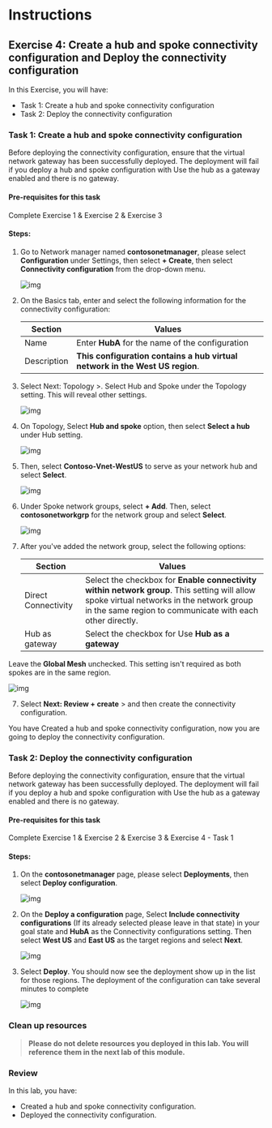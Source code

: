# Instructions

## Exercise 4: Create a hub and spoke connectivity configuration and Deploy the connectivity configuration

In this Exercise, you will have:

  + Task 1: Create a hub and spoke connectivity configuration
  + Task 2: Deploy the connectivity configuration

### Task 1: Create a hub and spoke connectivity configuration

Before deploying the connectivity configuration, ensure that the virtual network gateway has been successfully deployed. The deployment will fail if you deploy a hub and spoke configuration with Use the hub as a gateway enabled and there is no gateway.

#### Pre-requisites for this task

Complete Exercise 1 & Exercise 2 & Exercise 3

#### Steps:

1. Go to Network manager named **contosonetmanager**, please select **Configuration** under Settings, then select **+ Create**, then select **Connectivity configuration** from the drop-down menu.

    ![img](../media/hub1.png)

2. On the Basics tab, enter and select the following information for the connectivity configuration:

    | Section | Values |
    | ------- | ------ |
    | Name| Enter **HubA** for the name of the configuration |
    | Description | **This configuration contains a hub virtual network in the West US region**. |
  
3. Select Next: Topology >. Select Hub and Spoke under the Topology setting. This will reveal other settings.

    ![img](../media/hub2.png)

4. On Topology, Select **Hub and spoke** option, then select **Select a hub** under Hub setting. 

    ![img](../media/hub3.png)

5. Then, select **Contoso-Vnet-WestUS** to serve as your network hub and select **Select**.

    ![img](../media/hub4.png)

5. Under Spoke network groups, select **+ Add**. Then, select **contosonetworkgrp** for the network group and select **Select**.

    ![img](../media/hub5.png)

6. After you've added the network group, select the following options:

    | Section | Values |
    | ------- | ------ |
    | Direct Connectivity| Select the checkbox for **Enable connectivity within network group**. This setting will allow spoke virtual networks in the network group in the same region to communicate with each other directly. |
    | Hub as gateway | Select the checkbox for Use **Hub as a gateway** |
  
  Leave the **Global Mesh** unchecked. This setting isn't required as both spokes are in the same region.
 
   ![img](../media/hub6.png)
 
 7. Select **Next: Review + create** > and then create the connectivity configuration.
  
You have Created a hub and spoke connectivity configuration, now you are going to deploy the connectivity configuration.

### Task 2: Deploy the connectivity configuration

Before deploying the connectivity configuration, ensure that the virtual network gateway has been successfully deployed. The deployment will fail if you deploy a hub and spoke configuration with Use the hub as a gateway enabled and there is no gateway.

#### Pre-requisites for this task

Complete Exercise 1 & Exercise 2 & Exercise 3 & Exercise 4 - Task 1

#### Steps:

1. On the **contosonetmanager** page, please select **Deployments**, then select **Deploy configuration**.

    ![img](../media/hub7.png)

2. On the **Deploy a configuration** page, Select **Include connectivity configurations** (If its already selected please leave in that state) in your goal state and **HubA** as the Connectivity configurations setting. Then select **West US** and **East US** as the target regions and select **Next**.

    ![img](../media/hub8.png)

3. Select **Deploy**. You should now see the deployment show up in the list for those regions. The deployment of the configuration can take several minutes to complete

    ![img](../media/hub9.png)


### Clean up resources

>**Please do not delete resources you deployed in this lab. You will reference them in the next lab of this module.**

### Review

In this lab, you have:

+ Created a hub and spoke connectivity configuration.
+ Deployed the connectivity configuration.
